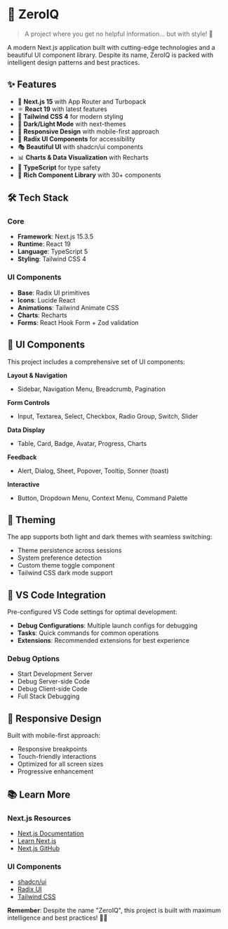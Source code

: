 # 🧠 ZeroIQ

> A project where you get no helpful information... but with style! 🎨

A modern Next.js application built with cutting-edge technologies and a beautiful UI component library. Despite its name, ZeroIQ is packed with intelligent design patterns and best practices.

## ✨ Features

- 🚀 **Next.js 15** with App Router and Turbopack
- ⚛️ **React 19** with latest features
- 🎨 **Tailwind CSS 4** for modern styling
- 🌙 **Dark/Light Mode** with next-themes
- 📱 **Responsive Design** with mobile-first approach
- 🧩 **Radix UI Components** for accessibility
- 🎭 **Beautiful UI** with shadcn/ui components
- 📊 **Charts & Data Visualization** with Recharts
- 🔧 **TypeScript** for type safety
- 🎪 **Rich Component Library** with 30+ components

## 🛠️ Tech Stack

### Core
- **Framework**: Next.js 15.3.5
- **Runtime**: React 19
- **Language**: TypeScript 5
- **Styling**: Tailwind CSS 4

### UI Components
- **Base**: Radix UI primitives
- **Icons**: Lucide React
- **Animations**: Tailwind Animate CSS
- **Charts**: Recharts
- **Forms**: React Hook Form + Zod validation


## 🧩 UI Components

This project includes a comprehensive set of UI components:

**Layout & Navigation**
- Sidebar, Navigation Menu, Breadcrumb, Pagination

**Form Controls**
- Input, Textarea, Select, Checkbox, Radio Group, Switch, Slider

**Data Display**
- Table, Card, Badge, Avatar, Progress, Charts

**Feedback**
- Alert, Dialog, Sheet, Popover, Tooltip, Sonner (toast)

**Interactive**
- Button, Dropdown Menu, Context Menu, Command Palette

## 🎨 Theming

The app supports both light and dark themes with seamless switching:

- Theme persistence across sessions
- System preference detection
- Custom theme toggle component
- Tailwind CSS dark mode support

## 🔧 VS Code Integration

Pre-configured VS Code settings for optimal development:

- **Debug Configurations**: Multiple launch configs for debugging
- **Tasks**: Quick commands for common operations
- **Extensions**: Recommended extensions for best experience

### Debug Options
- Start Development Server
- Debug Server-side Code
- Debug Client-side Code
- Full Stack Debugging

## 📱 Responsive Design

Built with mobile-first approach:
- Responsive breakpoints
- Touch-friendly interactions
- Optimized for all screen sizes
- Progressive enhancement

## 📚 Learn More

### Next.js Resources
- [Next.js Documentation](https://nextjs.org/docs)
- [Learn Next.js](https://nextjs.org/learn)
- [Next.js GitHub](https://github.com/vercel/next.js)

### UI Components
- [shadcn/ui](https://ui.shadcn.com/)
- [Radix UI](https://www.radix-ui.com/)
- [Tailwind CSS](https://tailwindcss.com/)


**Remember**: Despite the name "ZeroIQ", this project is built with maximum intelligence and best practices! 🧠✨
